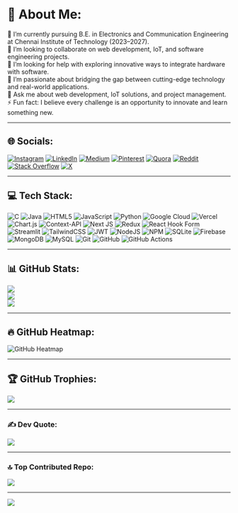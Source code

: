 # 💫 About Me:
🔭 I’m currently pursuing B.E. in Electronics and Communication Engineering at Chennai Institute of Technology (2023–2027).  
👯 I’m looking to collaborate on web development, IoT, and software engineering projects.  
🤝 I’m looking for help with exploring innovative ways to integrate hardware with software.  
🌟 I’m passionate about bridging the gap between cutting-edge technology and real-world applications.  
💬 Ask me about web development, IoT solutions, and project management.  
⚡ Fun fact: I believe every challenge is an opportunity to innovate and learn something new.  

---

## 🌐 Socials:
[![Instagram](https://img.shields.io/badge/Instagram-%23E4405F.svg?logo=Instagram&logoColor=white)](https://instagram.com/krithick.dev) [![LinkedIn](https://img.shields.io/badge/LinkedIn-%230077B5.svg?logo=linkedin&logoColor=white)](https://linkedin.com/in/guru-krithick) [![Medium](https://img.shields.io/badge/Medium-12100E?logo=medium&logoColor=white)](https://medium.com/@krithickguru13) [![Pinterest](https://img.shields.io/badge/Pinterest-%23E60023.svg?logo=Pinterest&logoColor=white)](https://pinterest.com/gkrithick) [![Quora](https://img.shields.io/badge/Quora-%23B92B27.svg?logo=Quora&logoColor=white)](https://quora.com/profile/Guru-Krithick-1) [![Reddit](https://img.shields.io/badge/Reddit-%23FF4500.svg?logo=Reddit&logoColor=white)](https://reddit.com/user/Annual-Award3540) [![Stack Overflow](https://img.shields.io/badge/-Stackoverflow-FE7A16?logo=stack-overflow&logoColor=white)](https://stackoverflow.com/users/29046591) [![X](https://img.shields.io/badge/X-black.svg?logo=X&logoColor=white)](https://x.com/GuruKrithick130)

---

## 💻 Tech Stack:
![C](https://img.shields.io/badge/c-%2300599C.svg?style=for-the-badge&logo=c&logoColor=white) ![Java](https://img.shields.io/badge/java-%23ED8B00.svg?style=for-the-badge&logo=openjdk&logoColor=white) ![HTML5](https://img.shields.io/badge/html5-%23E34F26.svg?style=for-the-badge&logo=html5&logoColor=white) ![JavaScript](https://img.shields.io/badge/javascript-%23323330.svg?style=for-the-badge&logo=javascript&logoColor=%23F7DF1E) ![Python](https://img.shields.io/badge/python-3670A0?style=for-the-badge&logo=python&logoColor=ffdd54) ![Google Cloud](https://img.shields.io/badge/GoogleCloud-%234285F4.svg?style=for-the-badge&logo=google-cloud&logoColor=white) ![Vercel](https://img.shields.io/badge/vercel-%23000000.svg?style=for-the-badge&logo=vercel&logoColor=white) ![Chart.js](https://img.shields.io/badge/chart.js-F5788D.svg?style=for-the-badge&logo=chart.js&logoColor=white) ![Context-API](https://img.shields.io/badge/Context--Api-000000?style=for-the-badge&logo=react) ![Next JS](https://img.shields.io/badge/Next-black?style=for-the-badge&logo=next.js&logoColor=white) ![Redux](https://img.shields.io/badge/redux-%23593d88.svg?style=for-the-badge&logo=redux&logoColor=white) ![React Hook Form](https://img.shields.io/badge/React%20Hook%20Form-%23EC5990.svg?style=for-the-badge&logo=reacthookform&logoColor=white) ![Streamlit](https://img.shields.io/badge/Streamlit-%23FE4B4B.svg?style=for-the-badge&logo=streamlit&logoColor=white) ![TailwindCSS](https://img.shields.io/badge/tailwindcss-%2338B2AC.svg?style=for-the-badge&logo=tailwind-css&logoColor=white) ![JWT](https://img.shields.io/badge/JWT-black?style=for-the-badge&logo=JSON%20web%20tokens) ![NodeJS](https://img.shields.io/badge/node.js-6DA55F?style=for-the-badge&logo=node.js&logoColor=white) ![NPM](https://img.shields.io/badge/NPM-%23CB3837.svg?style=for-the-badge&logo=npm&logoColor=white) ![SQLite](https://img.shields.io/badge/sqlite-%2307405e.svg?style=for-the-badge&logo=sqlite&logoColor=white) ![Firebase](https://img.shields.io/badge/firebase-a08021?style=for-the-badge&logo=firebase&logoColor=ffcd34) ![MongoDB](https://img.shields.io/badge/MongoDB-%234ea94b.svg?style=for-the-badge&logo=mongodb&logoColor=white) ![MySQL](https://img.shields.io/badge/mysql-4479A1.svg?style=for-the-badge&logo=mysql&logoColor=white) ![Git](https://img.shields.io/badge/git-%23F05033.svg?style=for-the-badge&logo=git&logoColor=white) ![GitHub](https://img.shields.io/badge/github-%23121011.svg?style=for-the-badge&logo=github&logoColor=white) ![GitHub Actions](https://img.shields.io/badge/github%20actions-%232671E5.svg?style=for-the-badge&logo=githubactions&logoColor=white)

---

## 📊 GitHub Stats:
![](https://github-readme-stats.vercel.app/api?username=guru-krithick&theme=dark&hide_border=false&include_all_commits=true&count_private=false)  
![](https://github-readme-streak-stats.herokuapp.com/?user=guru-krithick&theme=dark&hide_border=false)  
![](https://github-readme-stats.vercel.app/api/top-langs/?username=guru-krithick&theme=dark&hide_border=false&include_all_commits=true&count_private=false&layout=compact)

---

## 🔥 GitHub Heatmap:
![GitHub Heatmap](https://github-readme-activity-graph.vercel.app/graph?username=guru-krithick&theme=react-dark)

---

## 🏆 GitHub Trophies:
![](https://github-profile-trophy.vercel.app/?username=guru-krithick&theme=radical&no-frame=false&no-bg=true&margin-w=4)

---

### ✍ Dev Quote:
![](https://quotes-github-readme.vercel.app/api?type=horizontal&theme=dark)
<br>

---

### 🔝 Top Contributed Repo:
![](https://github-contributor-stats.vercel.app/api?username=guru-krithick&limit=5&theme=dark&combine_all_yearly_contributions=true)

---

[![](https://visitcount.itsvg.in/api?id=guru-krithick&icon=0&color=0)](https://visitcount.itsvg.in)
